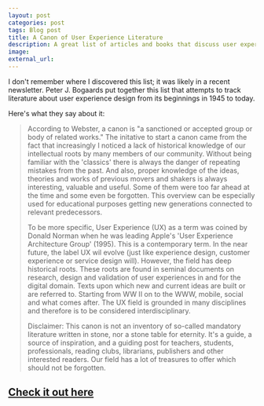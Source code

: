 ```yaml
---
layout: post
categories: post
tags: Blog post
title: A Canon of User Experience Literature
description: A great list of articles and books that discuss user experience design from its genisis to today. 
image:
external_url:
---
```


I don't remember where I discovered this list; it was likely in a recent newsletter. Peter J. Bogaards put together this list that attempts to track literature about user experience design from its beginnings in 1945 to today. 

Here's what they say about it: 

> According to Webster, a canon is "a sanctioned or accepted group or body of related works." The initative to start a canon came from the fact that increasingly I noticed a lack of historical knowledge of our intellectual roots by many members of our community. Without being familiar with the 'classics' there is always the danger of repeating mistakes from the past. And also, proper knowledge of the ideas, theories and works of previous movers and shakers is always interesting, valuable and useful. Some of them were too far ahead at the time and some even be forgotten. This overview can be especially used for educational purposes getting new generations connected to relevant predecessors.
> 
> To be more specific, User Experience (UX) as a term was coined by Donald Norman when he was leading Apple's 'User Experience Architecture Group' (1995). This is a contemporary term. In the near future, the label UX wil evolve (just like experience design, customer experience or service design will). However, the field has deep historical roots. These roots are found in seminal documents on research, design and validation of user experiences in and for the digital domain. Texts upon which new and current ideas are built or are referred to. Starting from WW II on to the WWW, mobile, social and what comes after. The UX field is grounded in many disciplines and therefore is to be considered interdisciplinary.
> 
> Disclaimer: This canon is not an inventory of so-called mandatory literature written in stone, nor a stone table for eternity. It's a guide, a source of inspiration, and a guiding post for teachers, students, professionals, reading clubs, librarians, publishers and other interested readers. Our field has a lot of treasures to offer which should not be forgotten.

## [Check it out here](http://www.bogieland.com/postings/post_canonux.php)